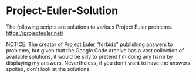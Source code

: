 # Project-Euler-Solution
The following scripts are solutions to various Project Euler problems.
https://projecteuler.net/

NOTICE: The creator of Project Euler "forbids" publishing answers to problems, but given that the Google Code archive 
has a vast collection of available solutions, it would be silly to pretend I'm doing any harm by displaying my answers.
Nevertheless, if you don't want to have the answers spoiled, don't look at the solutions.
